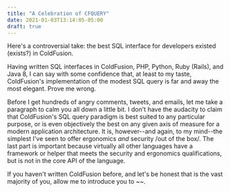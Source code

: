 ```yaml
---
title: "A Celebration of CFQUERY"
date: 2021-01-03T13:14:05-05:00
draft: true
---
```


Here's a controversial take: the best SQL interface for developers existed
(exists?) in ColdFusion.

Having written SQL interfaces in ColdFusion, PHP, Python, Ruby (Rails), and Java
8, I can say with some confidence that, at least to my taste, ColdFusion's
implementation of the modest SQL query is far and away the most elegant. Prove
me wrong.

<!--more-->

Before I get hundreds of angry comments, tweets, and emails, let me take a
paragraph to calm you all down a little bit. I don't have the audacity to claim
that ColdFusion's SQL query paradigm is best suited to any particular purpose,
or is even objectively the best on any given axis of measure for a modern
application architecture. It is, however--and again, to my mind--the simplest
I've seen to offer ergonomics *and* security /out of the box/. The last part is
important because virtually all other languages have a framework or helper that
meets the security and ergonomics qualifications, but is not in the core API of
the language.

If you haven't written ColdFusion before, and let's be honest that is the vast
majority of you, allow me to introduce you to ~<cfquery>~.
